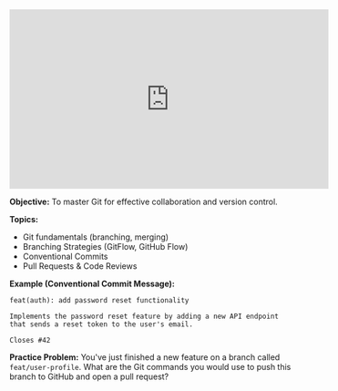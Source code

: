 <iframe width="560" height="315" src="https://www.youtube.com/embed/RGOj5yH7evk" title="YouTube video player" frameborder="0" allow="accelerometer; autoplay; clipboard-write; encrypted-media; gyroscope; picture-in-picture" allowfullscreen></iframe>

**Objective:** To master Git for effective collaboration and version control.

**Topics:**

*   Git fundamentals (branching, merging)
*   Branching Strategies (GitFlow, GitHub Flow)
*   Conventional Commits
*   Pull Requests & Code Reviews

**Example (Conventional Commit Message):**

```
feat(auth): add password reset functionality

Implements the password reset feature by adding a new API endpoint
that sends a reset token to the user's email.

Closes #42
```

**Practice Problem:**
You've just finished a new feature on a branch called `feat/user-profile`. What are the Git commands you would use to push this branch to GitHub and open a pull request?
